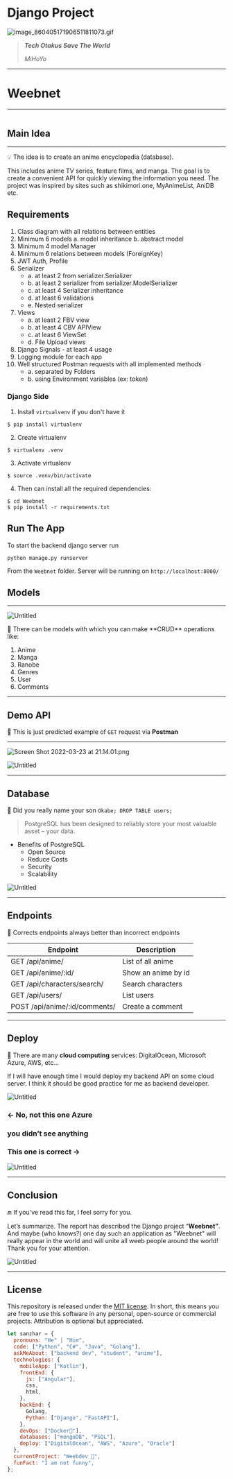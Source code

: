 # Django Project

![image_860405171906511811073.gif](assets/image_860405171906511811073.gif)

> ***Tech Otakus Save The World***
> 
> 
> $MiHoYo$             
> 
                  

---

# Weebnet

---

<div align="center">
  <kbd>
    <img src="https://waifu.now.sh/sfw/hug" alt="">
  </kbd>
</div>

## Main Idea

---

<aside>
💡 The idea is to create an anime encyclopedia (database).

</aside>

This includes anime TV series, feature films, and manga. The goal is to create a convenient API for quickly viewing the information you need. The project was inspired by sites such as shikimori.one, MyAnimeList, AniDB etc.

## Requirements
  1. Class diagram with all relations between entities
  2. Minimum 6 models
    a. model inheritance
    b. abstract model
  3. Minimum 4 model Manager
  4. Minimum 6 relations between models (ForeignKey)
  5. JWT Auth, Profile
  6. Serializer
     * a. at least 2 from serializer.Serializer
     * b. at least 2 serializer from serializer.ModelSerializer
     * c. at least 4 Serializer inheritance
     * d. at least 6 validations
     * e. Nested serializer
  7. Views
     * a. at least 2 FBV view
     * b. at least 4 CBV APIView
     * c. at least 6 ViewSet
     * d. File Upload views
  8. Django Signals - at least 4 usage
  9. Logging module for each app
  10. Well structured Postman requests with all implemented methods
      * a. separated by Folders
      * b. using Environment variables (ex: token)

### Django Side
1. Install `virtualvenv` if you don't have it
``` Shell
$ pip install virtualenv
```
2. Create virtualenv
``` Shell
$ virtualenv .venv
```
3. Activate virtualenv
``` Shell
$ source .venv/bin/activate
```
4. Then can install all the required dependencies:
``` Shell
$ cd Weebnet
$ pip install -r requirements.txt
```
## Run The App
To start the backend django server run
``` Shell
python manage.py runserver
```  
From the `Weebnet` folder. Server will be running on `http://localhost:8000/`

## Models

---

![Untitled](assets/Untitled.png)

<aside>
🚀 There can be models with which you can make **CRUD** operations like:

</aside>

1. Anime
2. Manga
3. Ranobe
4. Genres
5. User
6. Comments

---

## Demo API
👘 This is just predicted example of `GET` request via **Postman**

---

![Screen Shot 2022-03-23 at 21.14.01.png](assets/Screen_Shot_2022-03-23_at_21.14.01.png)

![Untitled](assets/Untitled%201.png)

---

## Database


🐘 Did you really name your son `Okabe; DROP TABLE users;`

> PostgreSQL has been designed to reliably store your most valuable asset – your data.
 
- Benefits of PostgreSQL
    - Open Source
    - Reduce Costs
    - Security
    - Scalability

![Untitled](assets/Untitled%202.png)

---

## Endpoints

<aside>
🦉 Corrects endpoints always better than incorrect endpoints

</aside>

| Endpoint | Description |
| --- | --- |
| GET /api/anime/ | List of all anime |
| GET /api/anime/:id/ | Show an anime by id |
| GET /api/characters/search/ | Search characters |
| GET /api/users/ | List users |
| POST /api/anime/:id/comments/ | Create a comment |

---

## Deploy


🚢 There are many **cloud computing** services: DigitalOcean, Microsoft Azure, AWS, etc...

If I will have enough time I would deploy my backend API on some cloud server. I think it should be good practice for me as backend developer.

![Untitled](assets/Untitled%203.png)

### ← **No, not this one Azure**

### **you didn’t see anything**

### This one is correct →

![Untitled](assets/Untitled%204.png)

---

## Conclusion

<aside>
🔚 If you've read this far, I feel sorry for you.

</aside>

Let’s summarize. The report has described the Django project “**Weebnet”**. And maybe (who knows?) one day such an application as "Weebnet" will really appear in the world and will unite all weeb people around the world! Thank you for your attention.

![Untitled](assets/Untitled%205.png)

---

## License
This repository is released under the [MIT license](LICENSE.md). In short, this means you are free to use this software in any personal, open-source or commercial projects. Attribution is optional but appreciated.


```jsx
let sanzhar = {
  pronouns: "He" | "Him",
  code: ["Python", "C#", "Java", "Golang"],
  askMeAbout: ["backend dev", "student", "anime"],
  technologies: {
    mobileApp: ["Kotlin"],
    frontEnd: {
      js: ["Angular"],
      css,
      html,
    },
    backEnd: {
      Golang,
      Python: ["Django", "FastAPI"],
    },
    devOps: ["Docker🐳"],
    databases: ["mongoDB", "PSQL"],
    deploy: ["DigitalOcean", "AWS", "Azure", "Oracle"]
  },
  currentProject: "Weebdev 🍡",
  funFact: "I am not funny",
};
```
